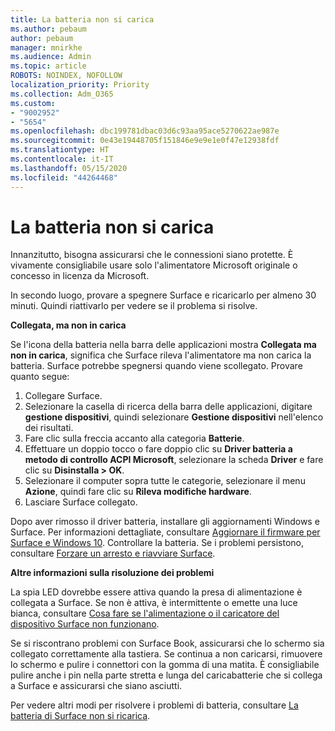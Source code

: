 ```yaml
---
title: La batteria non si carica
ms.author: pebaum
author: pebaum
manager: mnirkhe
ms.audience: Admin
ms.topic: article
ROBOTS: NOINDEX, NOFOLLOW
localization_priority: Priority
ms.collection: Adm_O365
ms.custom:
- "9002952"
- "5654"
ms.openlocfilehash: dbc199781dbac03d6c93aa95ace5270622ae987e
ms.sourcegitcommit: 0e43e19448705f151846e9e9e1e0f47e12938fdf
ms.translationtype: HT
ms.contentlocale: it-IT
ms.lasthandoff: 05/15/2020
ms.locfileid: "44264468"
---
```

# <a name="battery-wont-charge"></a>La batteria non si carica

Innanzitutto, bisogna assicurarsi che le connessioni siano protette. È vivamente consigliabile usare solo l'alimentatore Microsoft originale o concesso in licenza da Microsoft.

In secondo luogo, provare a spegnere Surface e ricaricarlo per almeno 30 minuti. Quindi riattivarlo per vedere se il problema si risolve.

**Collegata, ma non in carica**

Se l'icona della batteria nella barra delle applicazioni mostra **Collegata ma non in carica**, significa che Surface rileva l'alimentatore ma non carica la batteria. Surface potrebbe spegnersi quando viene scollegato. Provare quanto segue:

1. Collegare Surface.
2. Selezionare la casella di ricerca della barra delle applicazioni, digitare **gestione dispositivi**, quindi selezionare **Gestione dispositivi** nell'elenco dei risultati.
3. Fare clic sulla freccia accanto alla categoria **Batterie**.
4. Effettuare un doppio tocco o fare doppio clic su **Driver batteria a metodo di controllo ACPI Microsoft**, selezionare la scheda **Driver** e fare clic su **Disinstalla > OK**.
5. Selezionare il computer sopra tutte le categorie, selezionare il menu **Azione**, quindi fare clic su **Rileva modifiche hardware**.
6. Lasciare Surface collegato.

Dopo aver rimosso il driver batteria, installare gli aggiornamenti Windows e Surface. Per informazioni dettagliate, consultare [Aggiornare il firmware per Surface e Windows 10](https://support.microsoft.com/help/4023505). Controllare la batteria. Se i problemi persistono, consultare [Forzare un arresto e riavviare Surface](https://support.microsoft.com/help/4036280/surface-force-a-shut-down-and-restart-your-surface).

**Altre informazioni sulla risoluzione dei problemi**

La spia LED dovrebbe essere attiva quando la presa di alimentazione è collegata a Surface. Se non è attiva, è intermittente o emette una luce bianca, consultare [Cosa fare se l'alimentazione o il caricatore del dispositivo Surface non funzionano](https://support.microsoft.com/help/4484763/surface-fix-issues-with-your-power-supply). 

Se si riscontrano problemi con Surface Book, assicurarsi che lo schermo sia collegato correttamente alla tastiera. Se continua a non caricarsi, rimuovere lo schermo e pulire i connettori con la gomma di una matita. È consigliabile pulire anche i pin nella parte stretta e lunga del caricabatterie che si collega a Surface e assicurarsi che siano asciutti.

Per vedere altri modi per risolvere i problemi di batteria, consultare [La batteria di Surface non si ricarica](https://support.microsoft.com/help/4023536/surface-surface-battery-wont-charge).
